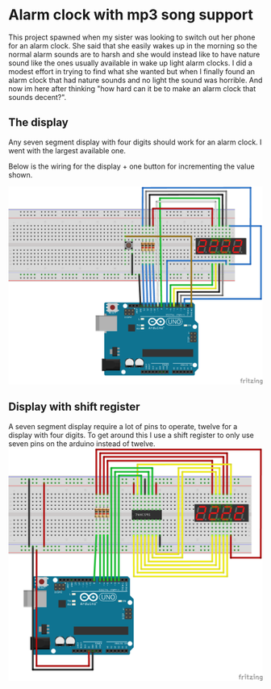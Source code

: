 # Alarm clock with mp3 song support
This project spawned when my sister was looking to switch out her phone for an alarm clock.
She said that she easily wakes up in the morning so the normal alarm sounds are to harsh and
she would instead like to have nature sound like the ones usually available in wake up light
alarm clocks. I did a modest effort in trying to find what she wanted but when I finally
found an alarm clock that had nature sounds and no light the sound was horrible.
And now im here after thinking "how hard can it be to make an alarm clock that sounds decent?".

## The display
Any seven segment display with four digits should work for an alarm clock. I went with the largest available one.

Below is the wiring for the display + one button for incrementing the value shown.

![display](res/alarm_clock_bb.png)

## Display with shift register
A seven segment display require a lot of pins to operate, twelve for a display with four digits. To get around this I use a shift register to only use seven pins on the arduino instead of twelve.
![display with shift register](res/display_with_shift_register.png)